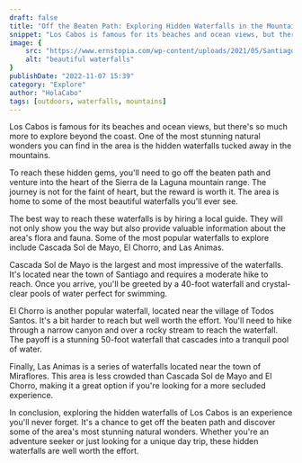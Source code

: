 ```yaml
---
draft: false
title: "Off the Beaten Path: Exploring Hidden Waterfalls in the Mountains of Los Cabos"
snippet: "Los Cabos is famous for its beaches and ocean views, but there's so much more to explore beyond the coast. One of the most stunning natural wonders you can find in the area is the hidden waterfalls tucked away in the mountains."
image: {
    src: "https://www.ernstopia.com/wp-content/uploads/2021/05/Santiago-9091-blog.jpg",
    alt: "beautiful waterfalls"
}
publishDate: "2022-11-07 15:39"
category: "Explore"
author: "HolaCabo"
tags: [outdoors, waterfalls, mountains]
---
```


Los Cabos is famous for its beaches and ocean views, but there's so much more to explore beyond the coast. One of the most stunning natural wonders you can find in the area is the hidden waterfalls tucked away in the mountains.

To reach these hidden gems, you'll need to go off the beaten path and venture into the heart of the Sierra de la Laguna mountain range. The journey is not for the faint of heart, but the reward is worth it. The area is home to some of the most beautiful waterfalls you'll ever see.

The best way to reach these waterfalls is by hiring a local guide. They will not only show you the way but also provide valuable information about the area's flora and fauna. Some of the most popular waterfalls to explore include Cascada Sol de Mayo, El Chorro, and Las Animas.

Cascada Sol de Mayo is the largest and most impressive of the waterfalls. It's located near the town of Santiago and requires a moderate hike to reach. Once you arrive, you'll be greeted by a 40-foot waterfall and crystal-clear pools of water perfect for swimming.

El Chorro is another popular waterfall, located near the village of Todos Santos. It's a bit harder to reach but well worth the effort. You'll need to hike through a narrow canyon and over a rocky stream to reach the waterfall. The payoff is a stunning 50-foot waterfall that cascades into a tranquil pool of water.

Finally, Las Animas is a series of waterfalls located near the town of Miraflores. This area is less crowded than Cascada Sol de Mayo and El Chorro, making it a great option if you're looking for a more secluded experience.

In conclusion, exploring the hidden waterfalls of Los Cabos is an experience you'll never forget. It's a chance to get off the beaten path and discover some of the area's most stunning natural wonders. Whether you're an adventure seeker or just looking for a unique day trip, these hidden waterfalls are well worth the effort.